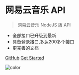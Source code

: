 # 网易云音乐 API

> 网易云音乐 NodeJS 版 API

- 全部接口已升级到最新
- 具备登录接口,多达200多个接口
- 更完善的文档


[GitHub](https://github.com/DianLiR/NeteaseCloudMusicApi)
[Get Started](#neteasecloudmusicapi)

![color](#ffffff)
